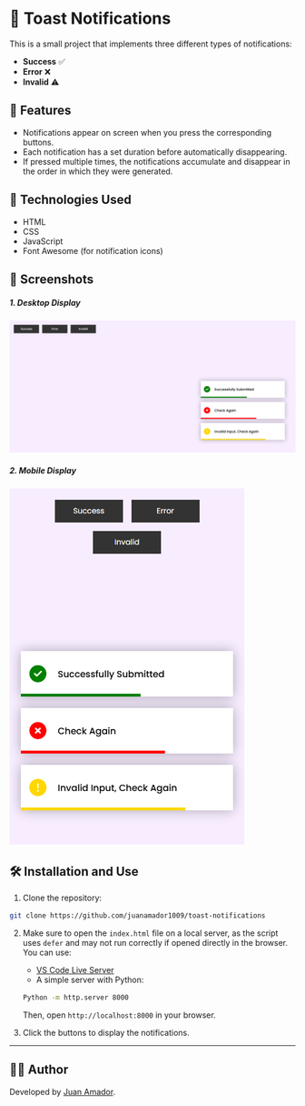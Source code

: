 # 🔔 Toast Notifications

This is a small project that implements three different types of notifications:

- **Success** ✅
- **Error** ❌
- **Invalid** ⚠️

## 📌 Features

- Notifications appear on screen when you press the corresponding buttons.
- Each notification has a set duration before automatically disappearing.
- If pressed multiple times, the notifications accumulate and disappear in the order in which they were generated.

## 🚀 Technologies Used

- HTML
- CSS
- JavaScript
- Font Awesome (for notification icons)

## 📸 Screenshots

##### 1. Desktop Display

![Desktop Display](./design/desktop.png)

##### 2. Mobile Display

![Mobile Display](./design/mobile.png)

## 🛠 Installation and Use

1. Clone the repository:

```sh
git clone https://github.com/juanamador1009/toast-notifications
```

2. Make sure to open the `index.html` file on a local server, as the script uses `defer` and may not run correctly if opened directly in the browser. You can use:

   - [VS Code Live Server](https://marketplace.visualstudio.com/items?itemName=ritwickdey.LiveServer)
   - A simple server with Python:

   ```sh
   Python -m http.server 8000
   ```

   Then, open `http://localhost:8000` in your browser.

3. Click the buttons to display the notifications.

---

## 👨‍💻 Author

Developed by [Juan Amador](https://github.com/juanamador1009).
